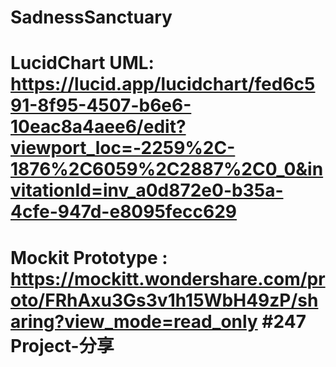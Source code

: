 # SadnessSanctuary
# LucidChart UML: https://lucid.app/lucidchart/fed6c591-8f95-4507-b6e6-10eac8a4aee6/edit?viewport_loc=-2259%2C-1876%2C6059%2C2887%2C0_0&invitationId=inv_a0d872e0-b35a-4cfe-947d-e8095fecc629

# Mockit Prototype : https://mockitt.wondershare.com/proto/FRhAxu3Gs3v1h15WbH49zP/sharing?view_mode=read_only #247 Project-分享

